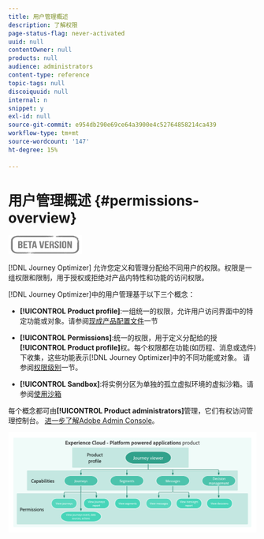 ```yaml
---
title: 用户管理概述
description: 了解权限
page-status-flag: never-activated
uuid: null
contentOwner: null
products: null
audience: administrators
content-type: reference
topic-tags: null
discoiquuid: null
internal: n
snippet: y
exl-id: null
source-git-commit: e954db290e69ce64a3900e4c52764858214ca439
workflow-type: tm+mt
source-wordcount: '147'
ht-degree: 15%

---
```


# 用户管理概述 {#permissions-overview}

![](../assets/do-not-localize/badge.png)

[!DNL Journey Optimizer] 允许您定义和管理分配给不同用户的权限。权限是一组权限和限制，用于授权或拒绝对产品内特性和功能的访问权限。

[!DNL Journey Optimizer]中的用户管理基于以下三个概念：

* **[!UICONTROL Product profile]**:一组统一的权限，允许用户访问界面中的特定功能或对象。请参阅[现成产品配置文件](ootb-product-profiles.md)一节

* **[!UICONTROL Permissions]**:统一的权限，用于定义分配给的授 **[!UICONTROL Product profile]**&#x200B;权。每个权限都在功能(如历程、消息或选件)下收集，这些功能表示[!DNL Journey Optimizer]中的不同功能或对象。 请参阅[权限级别](high-low-permissions.md)一节。

* **[!UICONTROL Sandbox]**:将实例分区为单独的孤立虚拟环境的虚拟沙箱。请参阅[使用沙箱](sandboxes.md)

每个概念都可由&#x200B;**[!UICONTROL Product administrators]**&#x200B;管理，它们有权访问管理控制台。 [进一步了解Adobe Admin Console](https://helpx.adobe.com/cn/enterprise/managing/user-guide.html)。

![](../assets/do-not-localize/permissions_2.png)
